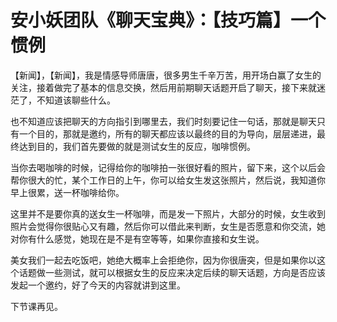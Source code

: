 # 安小妖团队《聊天宝典》：【技巧篇】一个惯例

【新闻】，【新闻】，我是情感导师唐唐，很多男生千辛万苦，用开场白赢了女生的关注，接着做完了基本的信息交换，然后用前期聊天话题开启了聊天，接下来就迷茫了，不知道该聊些什么。

也不知道应该把聊天的方向指引到哪里去，我们时刻要记住一句话，那就是聊天只有一个目的，那就是邀约，所有的聊天都应该以最终的目的为导向，层层递进，最终达到目的，我们首先要做的就是测试女生的反应，咖啡惯例。

当你去喝咖啡的时候，记得给你的咖啡拍一张很好看的照片，留下来，这个以后会帮你很大的忙，某个工作日的上午，你可以给女生发这张照片，然后说，我知道你早上很累，送一杯咖啡给你。

这里并不是要你真的送女生一杯咖啡，而是发一下照片，大部分的时候，女生收到照片会觉得你很贴心又有趣，然后你可以借此来判断，女生是否愿意和你交流，她对你有什么感觉，她现在是不是有空等等，如果你直接和女生说。

美女我们一起去吃饭吧，她绝大概率上会拒绝你，因为你很唐突，但是如果你以这个话题做一些测试，就可以根据女生的反应来决定后续的聊天话题，方向是否应该发起一个邀约，好了今天的内容就讲到这里。

下节课再见。